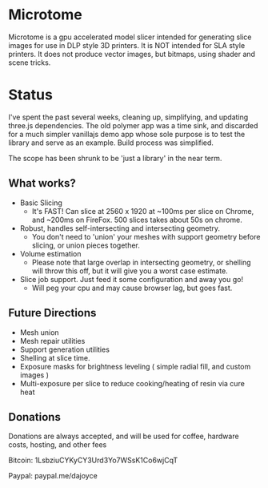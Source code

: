 # Microtome

Microtome is a gpu accelerated model slicer intended for generating slice images for
use in DLP style 3D printers. It is NOT intended for SLA style printers. It does not
produce vector images, but bitmaps, using shader and scene tricks.

# Status

I've spent the past several weeks, cleaning up, simplifying, and updating three.js
dependencies. The old polymer app was a time sink, and discarded for a much simpler
vanillajs demo app whose sole purpose is to test the library and serve as an example. 
Build process was simplified.

The scope has been shrunk to be 'just a library' in the near term. 

## What works?

- Basic Slicing
  - It's FAST! Can slice at 2560 x 1920 at ~100ms per slice on Chrome, and ~200ms
  on FireFox. 500 slices takes about 50s on chrome.
- Robust, handles self-intersecting and intersecting geometry.
  - You don't need to 'union' your meshes with support geometry before slicing,
  or union pieces together.
- Volume estimation
  - Please note that large overlap in intersecting geometry, or shelling will throw this off, 
  but it will give you a worst case estimate.
- Slice job support. Just feed it some configuration and away you go!
  - Will peg your cpu and may cause browser lag, but goes fast.


## Future Directions

- Mesh union
- Mesh repair utilities
- Support generation utilities
- Shelling at slice time.
- Exposure masks for brightness leveling ( simple radial fill, and custom images )
- Multi-exposure per slice to reduce cooking/heating of resin via cure heat

## Donations

Donations are always accepted, and will be used for coffee, hardware costs, hosting, and other fees

Bitcoin: 1LsbziuCYKyCY3Urd3Yo7WSsK1Co6wjCqT

Paypal: paypal.me/dajoyce

